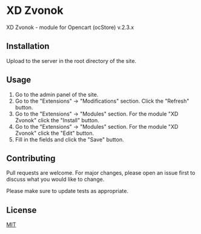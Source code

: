 # XD Zvonok

XD Zvonok - module for Opencart (ocStore) v.2.3.x

## Installation

Upload to the server in the root directory of the site.

## Usage

1. Go to the admin panel of the site.
2. Go to the "Extensions" -> "Modifications" section. Click the "Refresh" button.
3. Go to the "Extensions" -> "Modules" section. For the module "XD Zvonok" click the "Install" button.
4. Go to the "Extensions" -> "Modules" section. For the module "XD Zvonok" click the "Edit" button.
5. Fill in the fields and click the "Save" button.

## Contributing

Pull requests are welcome. For major changes, please open an issue first
to discuss what you would like to change.

Please make sure to update tests as appropriate.

## License

[MIT](https://choosealicense.com/licenses/mit/)